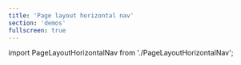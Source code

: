 ```yaml
---
title: 'Page layout horizontal nav'
section: 'demos'
fullscreen: true
---
```


import PageLayoutHorizontalNav from './PageLayoutHorizontalNav';

<PageLayoutHorizontalNav />
